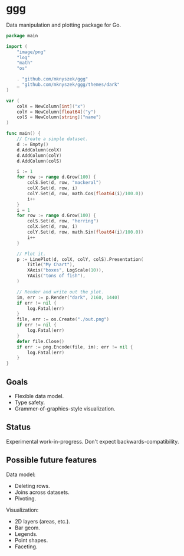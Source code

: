 # ggg

Data manipulation and plotting package for Go.

```go
package main

import (
	"image/png"
	"log"
	"math"
	"os"

	. "github.com/mknyszek/ggg"
	_ "github.com/mknyszek/ggg/themes/dark"
)

var (
	colX = NewColumn[int]("x")
	colY = NewColumn[float64]("y")
	colS = NewColumn[string]("name")
)

func main() {
	// Create a simple dataset.
	d := Empty()
	d.AddColumn(colX)
	d.AddColumn(colY)
	d.AddColumn(colS)

	i := 1
	for row := range d.Grow(100) {
		colS.Set(d, row, "mackeral")
		colX.Set(d, row, i)
		colY.Set(d, row, math.Cos(float64(i)/100.0))
		i++
	}
	i = 1
	for row := range d.Grow(100) {
		colS.Set(d, row, "herring")
		colX.Set(d, row, i)
		colY.Set(d, row, math.Sin(float64(i)/100.0))
		i++
	}

	// Plot it.
	p := LinePlot(d, colX, colY, colS).Presentation(
		Title("My Chart"),
		XAxis("boxes", LogScale(10)),
		YAxis("tons of fish"),
	)

	// Render and write out the plot.
	im, err := p.Render("dark", 2160, 1440)
	if err != nil {
		log.Fatal(err)
	}
	file, err := os.Create("./out.png")
	if err != nil {
		log.Fatal(err)
	}
	defer file.Close()
	if err := png.Encode(file, im); err != nil {
		log.Fatal(err)
	}
}
```

## Goals

- Flexible data model.
- Type safety.
- Grammer-of-graphics-style visualization.

## Status

Experimental work-in-progress. Don't expect backwards-compatibility.

## Possible future features

Data model:
- Deleting rows.
- Joins across datasets.
- Pivoting.

Visualization:
- 2D layers (areas, etc.).
- Bar geom.
- Legends.
- Point shapes.
- Faceting.
